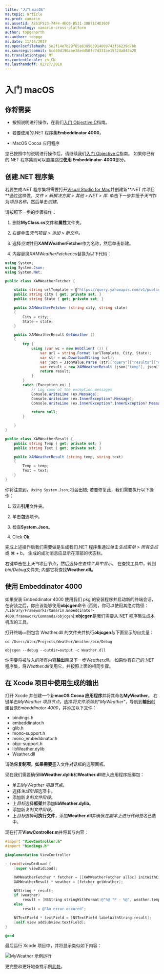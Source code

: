 ```yaml
---
title: "入门 macOS"
ms.topic: article
ms.prod: xamarin
ms.assetid: AE51F523-74F4-4EC0-B531-30B71C4D36DF
ms.technology: xamarin-cross-platform
author: topgenorth
ms.author: toopge
ms.date: 11/14/2017
ms.openlocfilehash: 5e2f14e7b29f85e838563914089743f56239d7bb
ms.sourcegitcommit: 6cd40d190abe38edd50fc74331be15324a845a28
ms.translationtype: MT
ms.contentlocale: zh-CN
ms.lasthandoff: 02/27/2018
---
```

# <a name="getting-started-with-macos"></a>入门 macOS


## <a name="what-you-will-need"></a>你将需要

* 按照说明进行操作，在我们[入门 Objective C](~/tools/dotnet-embedding/get-started/objective-c/index.md)指南。

* 若要使用的.NET 程序集**Embeddinator 4000**。

* MacOS Cocoa 应用程序

您已按照中的说明进行操作后，请继续我们[入门 Objective C](~/tools/dotnet-embedding/get-started/objective-c/index.md)指南。 如果你已有的.NET 程序集则可以直接跳过**使用 Embeddinator-4000**部分。

## <a name="creating-a-net-assembly"></a>创建.NET 程序集

若要生成.NET 程序集将需要打开[Visual Studio for Mac](https://www.visualstudio.com/vs/visual-studio-mac/)并创建新**.NET 库项目**通过这样做，*文件 > 新解决方案 > 其他 >.NET > 库*. 单击下一步并授予*天气*作为*项目名称*，然后单击*创建*。

请按照下一步的步骤操作：

1. 删除**MyClass.cs**文件和**属性**文件夹。

2. 右键单击*天气项目 > 添加 > 新文件。*

3. 选择*空类*并用**XAMWeatherFetcher**作为名称，然后单击新建。

4. 内容替换*XAMWeatherFetcher.cs*替换为以下代码：

```csharp
using System;
using System.Json;
using System.Net;

public class XAMWeatherFetcher {

    static string urlTemplate = @"https://query.yahooapis.com/v1/public/yql?q=select%20item.condition%20from%20weather.forecast%20where%20woeid%20in%20(select%20woeid%20from%20geo.places(1)%20where%20text%3D%22{0}%2C%20{1}%22)&format=json&env=store%3A%2F%2Fdatatables.org%2Falltableswithkeys";
    public string City { get; private set; }
    public string State { get; private set; }

    public XAMWeatherFetcher (string city, string state)
    {
        City = city;
        State = state;
    }

    public XAMWeatherResult GetWeather ()
    {
        try {
            using (var wc = new WebClient ()) {
                var url = string.Format (urlTemplate, City, State);
                var str = wc.DownloadString (url);
                var json = JsonValue.Parse (str)["query"]["results"]["channel"]["item"]["condition"];
                var result = new XAMWeatherResult (json["temp"], json["text"]);
                return result;
            }
        }
        catch (Exception ex) {
            // Log some of the exception messages
            Console.WriteLine (ex.Message);
            Console.WriteLine (ex.InnerException?.Message);
            Console.WriteLine (ex.InnerException?.InnerException?.Message);

            return null;
        }

    }
}

public class XAMWeatherResult {
    public string Temp { get; private set; }
    public string Text { get; private set; }

    public XAMWeatherResult (string temp, string text)
    {
        Temp = temp;
        Text = text;
    }
}
```

你将注意到，`Using System.Json;`将会出错; 若要修复此，我们需要执行以下操作：

1. 双击**引用**文件夹。

2. 单击**包**选项卡。

3. 检查**System.Json**。

4. Click **Ok**.

完成上述操作后我们需要做是生成我们.NET 程序集通过单击*生成菜单 > 所有生成*或 ⌘ + b。 生成的成功消息应显示在顶部的状态栏。

右键单击在上*天气*项目节点，然后选择*在查找工具中显示*。 在查找工具中，转到*bin/Debug*文件夹; 内部它将查找**Weather.dll。**

## <a name="using-embeddinator-4000"></a>使用 Embeddinator 4000

如果安装 Embeddinator 4000 使用我们 pkg 的安装程序并启动新的终端会话，在安装之后，你应该能够使用**objcgen**命令 (否则，你可以使用其绝对路径： `/Library/Frameworks/Xamarin.Embeddinator-4000.framework/Commands/objcgen`);**objcgen**是我们需要从.NET 程序集生成本机库的工具。

打开终端`cd`到包含 Weather.dll 的文件夹并执行**objcgen**与下面显示的自变量：

```shell
cd /Users/Alex/Projects/Weather/Weather/bin/Debug

objcgen --debug --outdir=output -c Weather.dll
```

你需要将被放入的所有内容**输出**目录下一步*Weather.dll*。 如果你有自己的.NET 程序集，将*Weather.dll*使用它，并按照上面的相同步骤。

## <a name="using-the-generated-output-in-an-xcode-project"></a>在 Xcode 项目中使用生成的输出

打开 Xcode 并创建一个新**macOS Cocoa 应用程序**并将其命名**MyWeather**。 右键单击*MyWeather 项目节点*，选择*将文件添加到"MyWeather"*，导航到**输出**创建目录*Embeddinator 4000*，并添加以下文件：

* bindings.h
* embeddinator.h
* glib.h
* mono-support.h
* mono_embeddinator.h
* objc-support.h
* libWeather.dylib
* Weather.dll

请确保**复制项，如果需要**签入文件对话框的选项面板。

现在我们需要确保**libWeather.dylib**和**Weather.dll**进入应用程序捆绑包：

* 单击*MyWeather 项目节点*。
* 选择*生成阶段*选项卡。
* 添加新*复制文件阶段*。
* 上*目标*选择**框架**并添加**libWeather.dylib**。
* 添加新*复制文件阶段*。
* 上*目标*选择**可执行文件**，添加**Weather.dll**并确保*在副本上进行代码签名*已选中。

现在打开**ViewController.m**并将其与内容：

```objective-c
#import "ViewController.h"
#import "bindings.h"

@implementation ViewController

- (void)viewDidLoad {
    [super viewDidLoad];

    XAMWeatherFetcher * fetcher = [[XAMWeatherFetcher alloc] initWithCity:@"Boston" state:@"MA"];
    XAMWeatherResult * weather = [fetcher getWeather];

    NSString * result;
    if (weather)
        result = [NSString stringWithFormat:@"%@ °F - %@", weather.temp, weather.text];
    else
        result = @"An error occured";

    NSTextField * textField = [NSTextField labelWithString:result];
    [self.view addSubview:textField];
}

@end
```

最后运行 Xcode 项目中，并将显示类似如下内容：

![MyWeather 示例运行](macos-images/weather-from-csharp-macos.png)

更完整和更好地查找示例[此处](https://github.com/mono/Embeddinator-4000/tree/objc/samples/mac/weather)。

